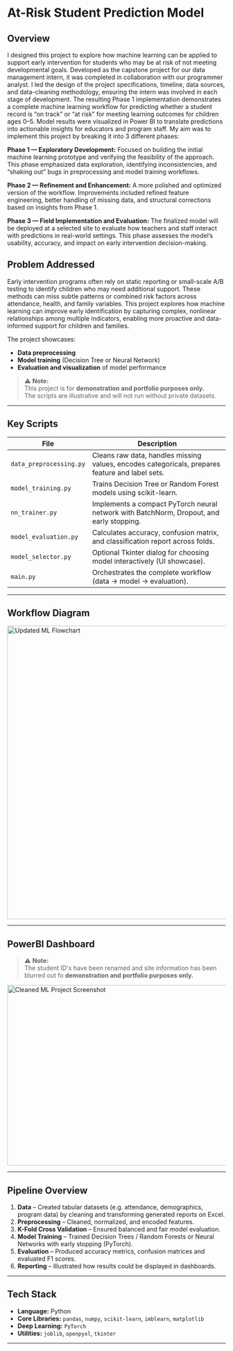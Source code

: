 # At-Risk Student Prediction Model

## Overview
I designed this project to explore how machine learning can be applied to support early intervention for students who may be at risk of not meeting developmental goals. Developed as the capstone project for our data management intern, it was completed in collaboration with our programmer analyst. I led the design of the project specifications, timeline, data sources, and data-cleaning methodology, ensuring the intern was involved in each stage of development. The resulting Phase 1 implementation demonstrates a complete machine learning workflow for predicting whether a student record is “on track” or “at risk” for meeting learning outcomes for children ages 0–5. Model results were visualized in Power BI to translate predictions into actionable insights for educators and program staff. My aim was to implement this project by breaking it into 3 different phases:

**Phase 1 — Exploratory Development:**
Focused on building the initial machine learning prototype and verifying the feasibility of the approach.
This phase emphasized data exploration, identifying inconsistencies, and “shaking out” bugs in preprocessing and model training workflows.

**Phase 2 — Refinement and Enhancement:**
A more polished and optimized version of the workflow.
Improvements included refined feature engineering, better handling of missing data, and structural corrections based on insights from Phase 1.

**Phase 3 — Field Implementation and Evaluation:**
The finalized model will be deployed at a selected site to evaluate how teachers and staff interact with predictions in real-world settings.
This phase assesses the model’s usability, accuracy, and impact on early intervention decision-making.

## Problem Addressed
Early intervention programs often rely on static reporting or small-scale A/B testing to identify children who may need additional support. These methods can miss subtle patterns or combined risk factors across attendance, health, and family variables. This project explores how machine learning can improve early identification by capturing complex, nonlinear relationships among multiple indicators, enabling more proactive and data-informed support for children and families.


The project showcases:
- **Data preprocessing**  
- **Model training** (Decision Tree or Neural Network)  
- **Evaluation and visualization** of model performance  

> ⚠️ **Note:**  
> This project is for **demonstration and portfolio purposes only.**  
> The scripts are illustrative and will not run without private datasets.

---

## Key Scripts

| File | Description |
|------|--------------|
| `data_preprocessing.py` | Cleans raw data, handles missing values, encodes categoricals, prepares feature and label sets. |
| `model_training.py` | Trains Decision Tree or Random Forest models using scikit-learn. |
| `nn_trainer.py` | Implements a compact PyTorch neural network with BatchNorm, Dropout, and early stopping. |
| `model_evaluation.py` | Calculates accuracy, confusion matrix, and classification report across folds. |
| `model_selector.py` | Optional Tkinter dialog for choosing model interactively (UI showcase). |
| `main.py` | Orchestrates the complete workflow (data → model → evaluation). |

---

## Workflow Diagram
<img width="549" height="676" alt="Updated ML Flowchart" src="https://github.com/user-attachments/assets/cf4dfbc5-ed5f-4c3c-81c8-c3b39cdcae6d" />

---
## PowerBI Dashboard
> ⚠️ **Note:**  
> The student ID's have been renamed and site information has been blurred out fo **demonstration and portfolio purposes only.**
<img width="705" height="416" alt="Cleaned ML Project Screenshot" src="https://github.com/user-attachments/assets/45a1fa09-402f-4614-98eb-2a20e878b2c3" />


---
## Pipeline Overview
1. **Data** – Created tabular datasets (e.g. attendance, demographics, program data) by cleaning and transforming generated reports on Excel.  
2. **Preprocessing** – Cleaned, normalized, and encoded features.  
3. **K-Fold Cross Validation** – Ensured balanced and fair model evaluation.  
4. **Model Training** – Trained Decision Trees / Random Forests or Neural Networks with early stopping (PyTorch).  
5. **Evaluation** – Produced accuracy metrics, confusion matrices and evaluated F1 scores.  
6. **Reporting** – Illustrated how results could be displayed in dashboards.

---

## Tech Stack

- **Language:** Python  
- **Core Libraries:** `pandas`, `numpy`, `scikit-learn`, `imblearn`, `matplotlib`  
- **Deep Learning:** `PyTorch`  
- **Utilities:** `joblib`, `openpyxl`, `tkinter`

---
